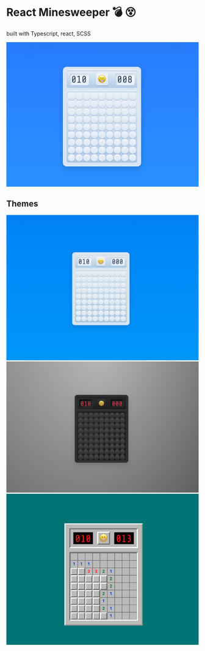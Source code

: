 # React Minesweeper 💣 😵

built with  Typescript, react, SCSS

![Game](/minesweeper.gif)

## Themes
![light layout](/light.png)
![dark layout](/dark.png)
![classic layout](/classic.png)

